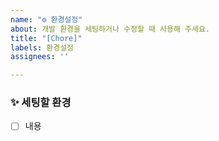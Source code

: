 ```yaml
---
name: "⚙️ 환경설정"
about: 개발 환경을 세팅하거나 수정할 때 사용해 주세요.
title: "[Chore]"
labels: 환경설정
assignees: ''

---
```


### ✨ 세팅할 환경
- [ ] 내용
